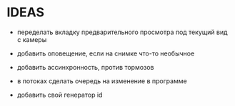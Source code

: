 # IDEAS

- переделать вкладку предварительного просмотра под текущий вид с камеры

- добавить оповещение, если на снимке что-то необычное

- добавить ассинхронность, против тормозов

- в потоках сделать очередь на изменение в программе

- добавить свой генератор id
